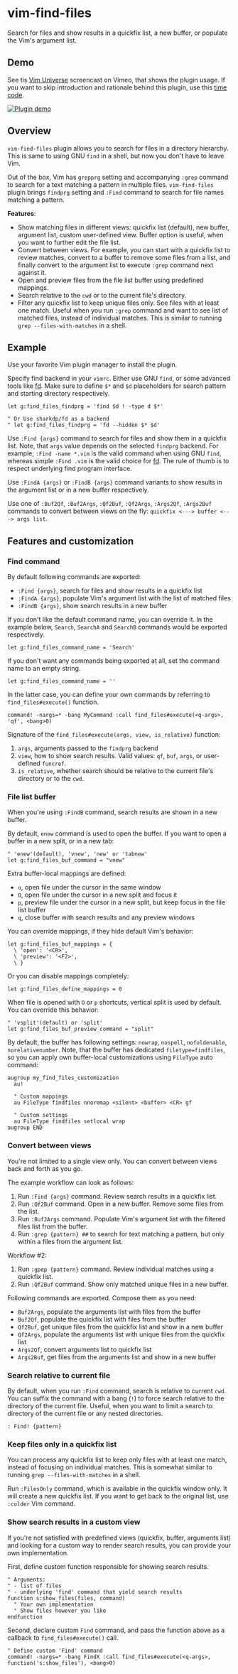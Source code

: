 # vim-find-files

Search for files and show results in a quickfix list, a new buffer, or populate the Vim's argument list.

## Demo
See tis [Vim Universe](https://vimeo.com/328924428) screencast on Vimeo, that shows the plugin usage. If you want to skip introduction and rationale behind this plugin, use this [time code](https://vimeo.com/328924428#t=3m0s).

[![Plugin demo](https://i.vimeocdn.com/video/773584357.webp?mw=960&mh=540)](https://vimeo.com/328924428)


## Overview
`vim-find-files` plugin allows you to search for files in a directory hierarchy. This is same to using GNU `find` in a shell, but now you don't have to leave Vim.

Out of the box, Vim has `grepprg` setting and accompanying `:grep` command to search for a text matching a pattern in multiple files. `vim-find-files` plugin brings `findprg` setting and `:Find` command to search for file names matching a pattern.


**Features**:
- Show matching files in different views: quickfix list (default), new buffer, argument list, custom user-defined view. Buffer option is useful, when you want to further edit the file list.
- Convert between views. For example, you can start with a quickfix list to review matches, convert to a buffer to remove some files from a list, and finally convert to the argument list to execute `:grep` command next against it.
- Open and preview files from the file list buffer using predefined mappings.
- Search relative to the `cwd` or to the current file's directory.
- Filter any quickfix list to keep unique files only. See files with at least one match. Useful when you run `:grep` command and want to see list of matched files, instead of individual matches. This is similar to running `grep --files-with-matches` in a shell.

## Example

Use your favorite Vim plugin manager to install the plugin.

Specify find backend in your `vimrc`. Either use GNU `find`, or some advanced tools like [fd](https://github.com/sharkdp/fd). Make sure to define `$*` and `$d` placeholders for search pattern and starting directory respectively.
```vim
let g:find_files_findprg = 'find $d ! -type d $*'

" Or Use sharkdp/fd as a backend
" let g:find_files_findprg = 'fd --hidden $* $d'
```
Use `:Find {args}` command to search for files and show them in a quickfix list. Note, that `args` value depends on the selected `findprg` backend. For example, `:Find -name *.vim` is the valid command when using GNU `find`, whereas simple `:Find .vim` is the valid choice for [fd](https://github.com/sharkdp/fd). The rule of thumb is to respect underlying find program interface.

Use `:FindA {args}` or `:FindB {args}` command variants to show results in the argument list or in a new buffer respectively.

Use one of `:Buf2Qf`, `:Buf2Args`, `:Qf2Buf`, `:Qf2Args`, `:Args2Qf`, `:Args2Buf` commands to convert between views on the fly: `quickfix <---> buffer <---> args list`.


## Features and customization

### Find command

By default following commands are exported:
- `:Find {args}`, search for files and show results in a quickfix list
- `:FindA {args}`, populate Vim's argument list with the list of matched files
- `:FindB {args}`, show search results in a new buffer

If you don't like the default command name, you can override it. In the example below, `Search`, `SearchA` and `SearchB` commands would be exported respectively.
```vim
let g:find_files_command_name = 'Search'
```
If you don't want any commands being exported at all, set the command name to an empty string.

```vim
let g:find_files_command_name = ''
```

In the latter case, you can define your own commands by referring to `find_files#execute()` function.

```vim
command! -nargs=* -bang MyCommand :call find_files#execute(<q-args>, 'qf', <bang>0)
```

Signature of the `find_files#execute(args, view, is_relative)` function:

1. `args`, arguments passed to the `findprg` backend
2. `view`, how to show search results. Valid values: `qf`, `buf`, `args`, or user-defined `funcref`.
2. `is_relative`, whether search should be relative to the current file's directory or to the `cwd`.


### File list buffer
When you're using `:FindB` command, search results are shown in a new buffer. 

By default, `enew` command is used to open the buffer. If you want to open a buffer in a new split, or in a new tab:

```vim
" 'enew'(default), 'vnew', 'new' or 'tabnew'
let g:find_files_buf_command = "vnew"
```

Extra buffer-local mappings are defined:

- `o`, open file under the cursor in the same window
- `O`, open file under the cursor in a new split and focus it
- `p`, preview file under the cursor in a new split, but keep focus in the file list buffer
- `q`, close buffer with search results and any preview windows

You can override mappings, if they hide default Vim's behavior:

```vim
let g:find_files_buf_mappings = {
  \ 'open': '<CR>',
  \ 'preview': '<F2>',
  \ }
```

Or you can disable mappings completely:

```vim
let g:find_files_define_mappings = 0
```

When file is opened with `O` or `p` shortcuts, vertical split is used by default. You can override this behavior:

```vim
" 'vsplit'(default) or 'split'
let g:find_files_buf_preview_command = "split"
```

By default, the buffer has following settings: `nowrap`, `nospell`, `nofoldenable`, `norelativenumber`. Note, that the buffer has dedicated `filetype=findfiles`, so you can apply own buffer-local customizations using `FileType` auto command:
 
```vim
augroup my_find_files_customization
  au!

  " Custom mappings
  au FileType findfiles nnoremap <silent> <buffer> <CR> gf

  " Custom settings
  au FileType findfiles setlocal wrap
augroup END
```

### Convert between views

You're not limited to a single view only. You can convert between views back and forth as you go.

The example workflow can look as follows:

1. Run `:Find {args}` command. Review search results in a quickfix list.
2. Run `:Qf2Buf` command. Open in a new buffer. Remove some files from the list.
3. Run `:Buf2Args` command. Populate Vim's argument list with the filtered files list from the buffer.
4. Run `:grep {pattern} ##` to search for text matching a pattern, but only within a files from the argument list.

Workflow #2:

1. Run `:gpep {pattern}` command. Review individual matches using a quickfix list.
2. Run `:Qf2Buf` command. Show only matched unique files in a new buffer.

Following commands are exported. Compose them as you need:
- `Buf2Args`, populate the arguments list with files from the buffer
- `Buf2Qf`, populate the quickfix list with files from the buffer
- `Qf2Buf`, get unique files from the quickfix list and show in a new buffer
- `Qf2Args`, populate the arguments list with unique files from the quickfix list
- `Args2Qf`, convert arguments list to quickfix list
- `Args2Buf`, get files from the arguments list and show in a new buffer


### Search relative to current file

By default, when you run `:Find` command, search is relative to current `cwd`. You can suffix the command with a bang (`!`) to force search relative to the directory of the current file. Useful, when you want to limit a search to directory of the current file or any nested directories.

```vim
: Find! {pattern}
```

### Keep files only in a quickfix list

You can process any quickfix list to keep only files with at least one match, instead of focusing on individual matches. This is somewhat similar to running `grep --files-with-matches` in a shell.

Run `:FilesOnly` command, which is available in the quickfix window only. It will create a new quickfix list. If you want to get back to the original list, use `:colder` Vim command.


### Show search results in a custom view
 
If you're not satisfied with predefined views (quickfix, buffer, arguments list) and looking for a custom way to render search results, you can provide your own implementation.

First, define custom function responsible for showing search results.

```vim
" Arguments:
" - list of files
" - underlying 'find' command that yield search results
function s:show_files(files, command)
  " Your own implementation
  " Show files however you like
endfunction
```

Second, declare custom `Find` command, and pass the function above as a callback to `find_files#execute()` call.
```vim
" Define custom 'Find' command
command! -nargs=* -bang FindX :call find_files#execute(<q-args>, function('s:show_files'), <bang>0)
```
